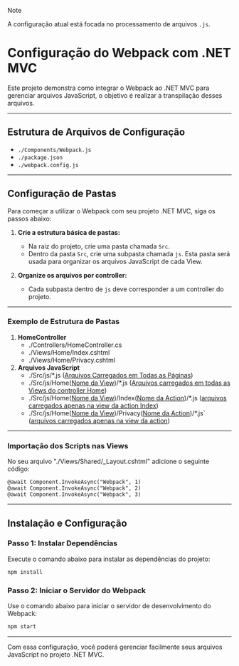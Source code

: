 
> [!NOTE]
> A configuração atual está focada no processamento de arquivos `.js`.

# Configuração do Webpack com .NET MVC

Este projeto demonstra como integrar o Webpack ao .NET MVC para gerenciar arquivos JavaScript, o objetivo é realizar a transpilação desses arquivos.

---

## Estrutura de Arquivos de Configuração

- `./Components/Webpack.js`
- `./package.json`
- `./webpack.config.js`

---

## Configuração de Pastas

Para começar a utilizar o Webpack com seu projeto .NET MVC, siga os passos abaixo:

1. **Crie a estrutura básica de pastas:**
   - Na raiz do projeto, crie uma pasta chamada `Src`.
   - Dentro da pasta `Src`, crie uma subpasta chamada `js`. Esta pasta será usada para organizar os arquivos JavaScript de cada View.

2. **Organize os arquivos por controller:**
   - Cada subpasta dentro de `js` deve corresponder a um controller do projeto.

---
### Exemplo de Estrutura de Pastas
1. **HomeController**
   - ./Controllers/HomeController.cs
   - ./Views/Home/Index.cshtml
   - ./Views/Home/Privacy.cshtml 
2. **Arquivos JavaScript**
   - ./Src/js/*.js ([Arquivos Carregados em Todas as Páginas]())
   - ./Src/js/Home([Nome da View]())/*.js ([Arquivos carregados em todas as Views do controller Home]())
   - ./Src/js/Home([Nome da View]())/Index([Nome da Action]())/*.js ([arquivos carregados apenas na view da action Index]())
   - ./Src/js/Home([Nome da View]())/Privacy([Nome da Action]())/*.js` ([arquivos carregados apenas na view da action]())
---
### Importação dos Scripts nas Views
No seu arquivo "./Views/Shared/_Layout.cshtml" adicione o seguinte código:
```plaintext
@await Component.InvokeAsync("Webpack", 1)
@await Component.InvokeAsync("Webpack", 2)
@await Component.InvokeAsync("Webpack", 3)
```

---

## Instalação e Configuração

### Passo 1: Instalar Dependências

Execute o comando abaixo para instalar as dependências do projeto:

```bash
npm install
```

### Passo 2: Iniciar o Servidor do Webpack

Use o comando abaixo para iniciar o servidor de desenvolvimento do Webpack:

```bash
npm start
```

---

Com essa configuração, você poderá gerenciar facilmente seus arquivos JavaScript no projeto .NET MVC.
